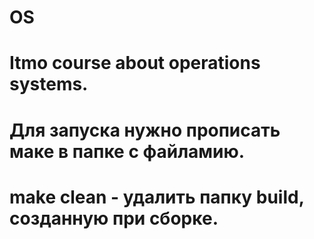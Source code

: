 # OS
# Itmo course about operations systems.
# Для запуска нужно прописать маке в папке с файламию.
# make clean - удалить папку build, созданную при сборке.
